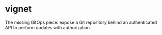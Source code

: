 # vignet
The missing GitOps piece: expose a Git repository behind an authenticated API to perform updates with authorization.
